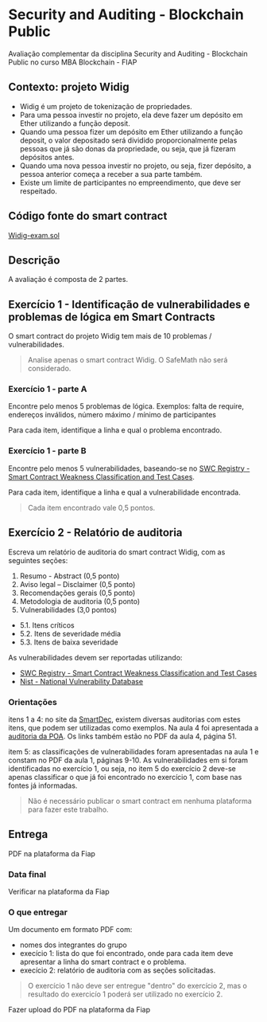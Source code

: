 # Security and Auditing - Blockchain Public
Avaliação complementar da disciplina Security and Auditing - Blockchain Public no curso MBA Blockchain - FIAP

## Contexto: projeto Widig

- Widig é um projeto de tokenização de propriedades. 
- Para uma pessoa investir no projeto, ela deve fazer um depósito em Ether utilizando a função deposit.
- Quando uma pessoa fizer um depósito em Ether utilizando a função deposit, o valor depositado será dividido proporcionalmente pelas pessoas que já são donas da propriedade, ou seja, que já fizeram depósitos antes. 
- Quando uma nova pessoa investir no projeto, ou seja, fizer depósito, a pessoa anterior começa a receber a sua parte também.
- Existe um limite de participantes no empreendimento, que deve ser respeitado.

## Código fonte do smart contract
[Widig-exam.sol](Widig-exam.sol)

## Descrição
A avaliação é composta de 2 partes.

## Exercício 1 - Identificação de vulnerabilidades e problemas de lógica em Smart Contracts

O smart contract do projeto Widig tem mais de 10 problemas / vulnerabilidades.

> Analise apenas o smart contract Widig. O SafeMath não será considerado.

### Exercício 1 - parte A

Encontre pelo menos 5 problemas de lógica. Exemplos: falta de require, endereços inválidos, número máximo / mínimo de participantes

Para cada item, identifique a linha e qual o problema encontrado.

### Exercício 1 - parte B

Encontre pelo menos 5 vulnerabilidades, baseando-se no [SWC Registry - Smart Contract Weakness Classification and Test Cases](https://swcregistry.io/).

Para cada item, identifique a linha e qual a vulnerabilidade encontrada.

> Cada item encontrado vale 0,5 pontos.

## Exercício 2 - Relatório de auditoria

Escreva um relatório de auditoria do smart contract Widig, com as seguintes seções:

1. Resumo - Abstract (0,5 ponto)
2. Aviso legal – Disclaimer (0,5 ponto)
3. Recomendações gerais (0,5 ponto)
4. Metodologia de auditoria (0,5 ponto)
5. Vulnerabilidades (3,0 pontos)
  - 5.1. Itens críticos
  - 5.2. Itens de severidade média
  - 5.3. Itens de baixa severidade 

As vulnerabilidades devem ser reportadas utilizando:
-  [SWC Registry - Smart Contract Weakness Classification and Test Cases](https://swcregistry.io/)
-  [Nist - National Vulnerability Database](https://nvd.nist.gov/vuln/search/results?form_type=Basic&results_type=overview&query=Ethereum&search_type=all)

### Orientações
itens 1 a 4: no site da [SmartDec](https://blog.smartdec.net/smart-contracts-security-audits/home), existem diversas auditorias com estes itens, que podem ser utilizadas como exemplos. Na aula 4 foi apresentada a [auditoria da POA](https://github.com/smartdec/audits/blob/master/POA%20Network%20-%20TokenBridge.pdf). Os links também estão no PDF da aula 4, página 51. 

item 5: as classificações de vulnerabilidades foram apresentadas na aula 1 e constam no PDF da aula 1, páginas 9-10.
As vulnerabilidades em si foram identificadas no exercício 1, ou seja, no item 5 do exercício 2 deve-se apenas classificar o que já foi encontrado no exercício 1, com base nas fontes já informadas.

> Não é necessário publicar o smart contract em nenhuma plataforma para fazer este trabalho.

## Entrega
PDF na plataforma da Fiap

### Data final
Verificar na plataforma da Fiap

### O que entregar

Um documento em formato PDF com:

- nomes dos integrantes do grupo
- execício 1: lista do que foi encontrado, onde para cada item deve apresentar a linha do smart contract e o problema.
- execício 2: relatório de auditoria com as seções solicitadas. 

> O exercício 1 não deve ser entregue "dentro" do exercício 2, mas o resultado do exercicío 1 poderá ser utilizado no exercício 2.

Fazer upload do PDF na plataforma da Fiap
